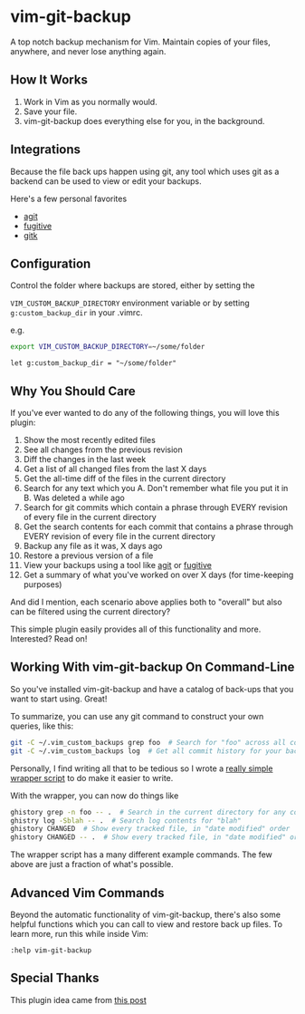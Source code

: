 # vim-git-backup
A top notch backup mechanism for Vim. Maintain copies of your files,
anywhere, and never lose anything again.


## How It Works
1. Work in Vim as you normally would. 
2. Save your file.
3. vim-git-backup does everything else for you, in the background.


## Integrations
Because the file back ups happen using git, any tool which uses git as a backend
can be used to view or edit your backups.

Here's a few personal favorites


- [agit](https://github.com/cohama/agit.vim)
- [fugitive](https://github.com/tpope/vim-fugitive)
- [gitk](https://git-scm.com/docs/gitk)


## Configuration
Control the folder where backups are stored, either by setting the

`VIM_CUSTOM_BACKUP_DIRECTORY` environment variable or by setting `g:custom_backup_dir` in your .vimrc.

e.g.

```sh
export VIM_CUSTOM_BACKUP_DIRECTORY=~/some/folder
```

```vim
let g:custom_backup_dir = "~/some/folder"
```


## Why You Should Care
If you've ever wanted to do any of the following things, you will love this plugin:

1. Show the most recently edited files
2. See all changes from the previous revision
3. Diff the changes in the last week
4. Get a list of all changed files from the last X days
5. Get the all-time diff of the files in the current directory
6. Search for any text which you A. Don't remember what file you put it in B. Was deleted a while ago
7. Search for git commits which contain a phrase through EVERY revision of every file in the current directory
8. Get the search contents for each commit that contains a phrase through EVERY revision of every file in the current directory
9. Backup any file as it was, X days ago
10. Restore a previous version of a file
11. View your backups using a tool like [agit](https://github.com/cohama/agit.vim) or [fugitive](https://github.com/tpope/vim-fugitive)
12. Get a summary of what you've worked on over X days (for time-keeping purposes)

And did I mention, each scenario above applies both to "overall" but
also can be filtered using the current directory?

This simple plugin easily provides all of this functionality and more.
Interested? Read on!


## Working With vim-git-backup On Command-Line
So you've installed vim-git-backup and have a catalog of back-ups that
you want to start using. Great!

To summarize, you can use any git command to construct your own queries, like this:

```sh
git -C ~/.vim_custom_backups grep foo  # Search for "foo" across all commits and all files
git -C ~/.vim_custom_backups log  # Get all commit history for your backups
```

Personally, I find writing all that to be tedious so I wrote a [really
simple wrapper script](ghistory) to do make it easier to write.

With the wrapper, you can now do things like

```sh
ghistory grep -n foo -- .  # Search in the current directory for any commit containing "foo"
ghistry log -Sblah -- .  # Search log contents for "blah"
ghistory CHANGED  # Show every tracked file, in "date modified" order
ghistory CHANGED -- .  # Show every tracked file, in "date modified" order, of the current directory
```

The wrapper script has a many different example commands. The few above
are just a fraction of what's possible.


## Advanced Vim Commands
Beyond the automatic functionality of vim-git-backup, there's also some
helpful functions which you can call to view and restore back up files.
To learn more, run this while inside Vim:

```vim
:help vim-git-backup
```


## Special Thanks
This plugin idea came from 
[this post](https://www.reddit.com/r/vim/comments/8w3udw/topnotch_vim_file_backup_history_with_no_plugins)
